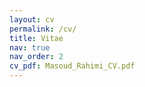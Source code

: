 ```yaml
---
layout: cv
permalink: /cv/
title: Vitae
nav: true
nav_order: 2
cv_pdf: Masoud_Rahimi_CV.pdf
---
```

